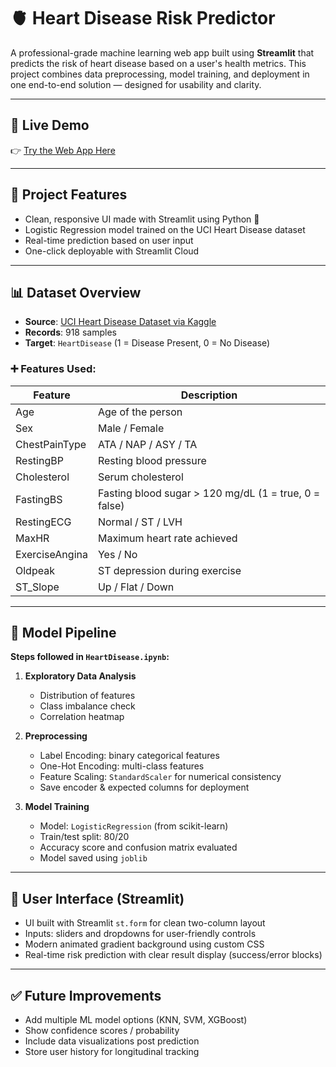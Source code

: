 # 🫀 Heart Disease Risk Predictor

A professional-grade machine learning web app built using **Streamlit** that predicts the risk of heart disease based on a user's health metrics. This project combines data preprocessing, model training, and deployment in one end-to-end solution — designed for usability and clarity.

---

## 🔗 Live Demo

👉 [Try the Web App Here](https://howsmyheart.streamlit.app/)

---

## 📌 Project Features

- Clean, responsive UI made with Streamlit using Python 🎨
- Logistic Regression model trained on the UCI Heart Disease dataset
- Real-time prediction based on user input
- One-click deployable with Streamlit Cloud

---

## 📊 Dataset Overview

- **Source**: [UCI Heart Disease Dataset via Kaggle](https://www.kaggle.com/datasets/fedesoriano/heart-failure-prediction)
- **Records**: 918 samples
- **Target**: `HeartDisease` (1 = Disease Present, 0 = No Disease)

### ➕ Features Used:
| Feature | Description |
|--------|-------------|
| Age | Age of the person |
| Sex | Male / Female |
| ChestPainType | ATA / NAP / ASY / TA |
| RestingBP | Resting blood pressure |
| Cholesterol | Serum cholesterol |
| FastingBS | Fasting blood sugar > 120 mg/dL (1 = true, 0 = false) |
| RestingECG | Normal / ST / LVH |
| MaxHR | Maximum heart rate achieved |
| ExerciseAngina | Yes / No |
| Oldpeak | ST depression during exercise |
| ST_Slope | Up / Flat / Down |

---

## 🧠 Model Pipeline

**Steps followed in `HeartDisease.ipynb`:**

1. **Exploratory Data Analysis**  
   - Distribution of features  
   - Class imbalance check  
   - Correlation heatmap

2. **Preprocessing**  
   - Label Encoding: binary categorical features  
   - One-Hot Encoding: multi-class features  
   - Feature Scaling: `StandardScaler` for numerical consistency  
   - Save encoder & expected columns for deployment

3. **Model Training**  
   - Model: `LogisticRegression` (from scikit-learn)  
   - Train/test split: 80/20  
   - Accuracy score and confusion matrix evaluated  
   - Model saved using `joblib`

---

## 🎨 User Interface (Streamlit)

- UI built with Streamlit `st.form` for clean two-column layout  
- Inputs: sliders and dropdowns for user-friendly controls  
- Modern animated gradient background using custom CSS  
- Real-time risk prediction with clear result display (success/error blocks)

---

## ✅ Future Improvements

- Add multiple ML model options (KNN, SVM, XGBoost)
- Show confidence scores / probability
- Include data visualizations post prediction
- Store user history for longitudinal tracking


